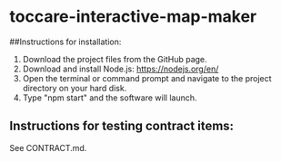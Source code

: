 # toccare-interactive-map-maker

##Instructions for installation:
1. Download the project files from the GitHub page.
2. Download and install Node.js: https://nodejs.org/en/
3. Open the terminal or command prompt and navigate to the project directory on your hard disk.
4. Type "npm start" and the software will launch.

## Instructions for testing contract items:
See CONTRACT.md. 
